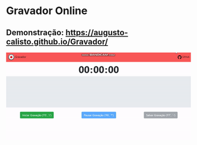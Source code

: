 # Gravador Online

## Demonstração: https://augusto-calisto.github.io/Gravador/ <br/>

<img src="./static/images/gravacao.gif" />

